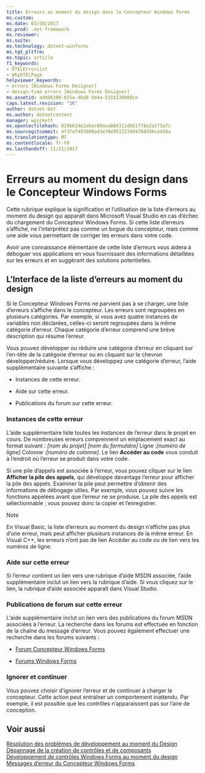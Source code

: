 ```yaml
---
title: Erreurs au moment du design dans le Concepteur Windows Forms
ms.custom: 
ms.date: 03/30/2017
ms.prod: .net-framework
ms.reviewer: 
ms.suite: 
ms.technology: dotnet-winforms
ms.tgt_pltfrm: 
ms.topic: article
f1_keywords:
- DTELErrorList
- WhyDTELPage
helpviewer_keywords:
- errors [Windows Forms Designer]
- design-time errors [Windows Forms Designer]
ms.assetid: ad408380-825a-46d8-9a4a-531b130b88ce
caps.latest.revision: "16"
author: dotnet-bot
ms.author: dotnetcontent
manager: wpickett
ms.openlocfilehash: 819b624e2abac09aea804311d661f78e2a1f5a7c
ms.sourcegitcommit: 4f3fef493080a43e70e951223894768d36ce430a
ms.translationtype: MT
ms.contentlocale: fr-FR
ms.lasthandoff: 11/21/2017
---
```

# <a name="design-time-errors-in-the-windows-forms-designer"></a>Erreurs au moment du design dans le Concepteur Windows Forms
Cette rubrique explique la signification et l’utilisation de la liste d’erreurs au moment du design qui apparaît dans Microsoft Visual Studio en cas d’échec du chargement du Concepteur Windows Forms. Si cette liste d’erreurs s’affiche, ne l’interprétez pas comme un bogue du concepteur, mais comme une aide vous permettant de corriger les erreurs dans votre code.  
  
 Avoir une connaissance élémentaire de cette liste d’erreurs vous aidera à déboguer vos applications en vous fournissant des informations détaillées sur les erreurs et en suggérant des solutions potentielles.  
  
## <a name="the-design-time-error-list-interface"></a>L’Interface de la liste d’erreurs au moment du design  
 Si le Concepteur Windows Forms ne parvient pas à se charger, une liste d’erreurs s’affiche dans le concepteur. Les erreurs sont regroupées en plusieurs catégories. Par exemple, si vous avez quatre instances de variables non déclarées, celles-ci seront regroupées dans la même catégorie d’erreur. Chaque catégorie d’erreur comprend une brève description qui résume l’erreur.  
  
 Vous pouvez développer ou réduire une catégorie d’erreur en cliquant sur l’en-tête de la catégorie d’erreur ou en cliquant sur le chevron développer/réduire. Lorsque vous développez une catégorie d’erreur, l’aide supplémentaire suivante s’affiche :  
  
-   Instances de cette erreur.  
  
-   Aide sur cette erreur.  
  
-   Publications du forum sur cette erreur.  
  
### <a name="instances-of-this-error"></a>Instances de cette erreur  
 L’aide supplémentaire liste toutes les instances de l’erreur dans le projet en cours. De nombreuses erreurs comprennent un emplacement exact au format suivant : *[nom du projet]* *[nom du formulaire]* Ligne :*[numéro de ligne]* Colonne :*[numéro de colonne]*. Le lien **Accéder au code** vous conduit à l’endroit où l’erreur se produit dans votre code.  
  
 Si une pile d’appels est associée à l’erreur, vous pouvez cliquer sur le lien **Afficher la pile des appels**, qui développe davantage l’erreur pour afficher la pile des appels. Examiner la pile peut permettre d’obtenir des informations de débogage utiles. Par exemple, vous pouvez suivre les fonctions appelées avant que l’erreur ne se produise. La pile des appels est sélectionnable ; vous pouvez donc la copier et l’enregistrer.  
  
> [!NOTE]
>  En Visual Basic, la liste d’erreurs au moment du design n’affiche pas plus d’une erreur, mais peut afficher plusieurs instances de la même erreur. En Visual C++, les erreurs n’ont pas de lien Accéder au code ou de lien vers les numéros de ligne.  
  
### <a name="help-with-this-error"></a>Aide sur cette erreur  
 Si l’erreur contient un lien vers une rubrique d’aide MSDN associée, l’aide supplémentaire inclut un lien vers la rubrique d’aide. Si vous cliquez sur le lien, la rubrique d’aide associée apparaît dans Visual Studio.  
  
### <a name="forum-posts-about-this-error"></a>Publications de forum sur cette erreur  
 L’aide supplémentaire inclut un lien vers des publications du forum MSDN associées à l’erreur. La recherche dans les forums est effectuée en fonction de la chaîne du message d’erreur. Vous pouvez également effectuer une recherche dans les forums suivants :  
  
-   [Forum Concepteur Windows Forms](http://go.microsoft.com/fwlink/?LinkId=203524)  
  
-   [Forums Windows Forms](http://go.microsoft.com/fwlink/?LinkId=203523)  
  
### <a name="ignore-and-continue"></a>Ignorer et continuer  
 Vous pouvez choisir d’ignorer l’erreur et de continuer à charger le concepteur. Cette action peut entraîner un comportement inattendu. Par exemple, il est possible que les contrôles n’apparaissent pas sur l’aire de conception.  
  
## <a name="see-also"></a>Voir aussi  
 [Résolution des problèmes de développement au moment du Design](http://msdn.microsoft.com/library/e048d08e-fa7c-4be8-b238-4abaa199a0a6)  
 [Dépannage de la création de contrôles et de composants](../../../../docs/framework/winforms/controls/troubleshooting-control-and-component-authoring.md)  
 [Développement de contrôles Windows Forms au moment du design](../../../../docs/framework/winforms/controls/developing-windows-forms-controls-at-design-time.md)  
 [Messages d’erreur du Concepteur Windows Forms](http://msdn.microsoft.com/en-us/cf610bf4-5fe4-471c-bce7-6a05ece07bd2)
